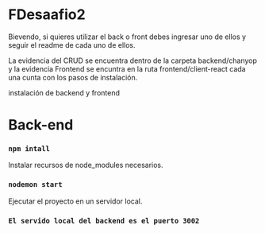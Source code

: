 # FDesaafio2


Bievendo, si quieres utilizar el back o front debes ingresar uno de ellos y seguir el readme de cada uno de ellos.

La evidencia del CRUD se encuentra dentro de la carpeta backend/chanyop y la evidencia Frontend se encuntra en la ruta frontend/client-react
 cada una cunta con los pasos de instalación.

instalación de backend y frontend

# Back-end

### `npm intall`

Instalar recursos de node_modules necesarios.


### `nodemon start`

Ejecutar el proyecto en un servidor local.


### `El servido local del backend es el puerto 3002`
